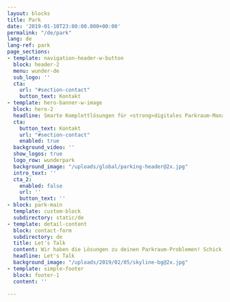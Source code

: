 ```yaml
---
layout: blocks
title: Park
date: '2019-01-10T23:00:00.000+00:00'
permalink: "/de/park"
lang: de
lang-ref: park
page_sections:
- template: navigation-header-w-button
  block: header-2
  menu: wunder-de
  sub_logo: ''
  cta:
    url: "#section-contact"
    button_text: Kontakt
- template: hero-banner-w-image
  block: hero-2
  headline: Smarte Komplettlösungen für <strong>digitales Parkraum-Management</strong>
  cta:
    button_text: Kontakt
    url: "#section-contact"
    enabled: true
  background_video: ''
  show_logos: true
  logo_row: wunderpark
  background_image: "/uploads/global/parking-header@2x.jpg"
  intro_text: ''
  cta_2:
    enabled: false
    url: ''
    button_text: ''
- block: park-main
  template: custom-block
  subdirectory: static/de
- template: detail-content
  block: contact-form
  subdirectory: de
  title: Let's Talk
  content: Wir haben die Lösungen zu deinen Parkraum-Problemen! Schick uns gerne deine Kontaktdaten und wir werden uns innerhalb 24 Stunden mit dir in Verbindung setzen.
  headline: Let's Talk
  background_image: "/uploads/2019/02/05/skyline-bg@2x.jpg"
- template: simple-footer
  block: footer-1
  content: ''

---
```


